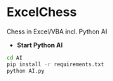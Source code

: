 # ExcelChess
Chess in Excel/VBA incl. Python AI



- **Start Python AI**

```sh
cd AI
pip install -r requirements.txt
python AI.py
```
